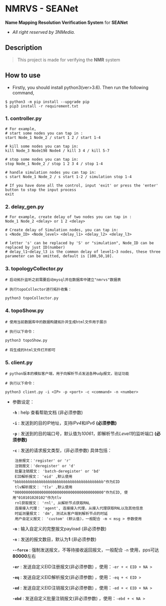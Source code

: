 # NMRVS - SEANet

**Name Mapping Resolution Verification System** for **SEANet**

- *All right reserved by 3NMedia.*

## Description

> This project is made for verifying the **NMR** system

## How to use

- Firstly, you should install python3(ver>3.6). Then run the following command,
```shell
$ python3 -m pip install --upgrade pip
$ pip3 install -r requirement.txt
```

### 1. controller.py

```shell
# For example, 
# start some nodes you can tap in : 
start Node_1 Node_2 / start 1 2 / start 1-4

# kill some nodes you can tap in: 
kill Node_3 Node198 Node4 / kill 3 4 / kill 5-7

# stop some nodes you can tap in: 
stop Node_1 Node_2 / stop 1 2 3 4 / stop 1-4

# handle simulation nodes you can tap in:
s start Node_1 Node_2 / s start 1-2 / simulation stop 1-4

# If you have done all the control, input 'exit' or press the 'enter' button to stop the input process
exit
```

### 2. delay_gen.py

```shell
# For example, create delay of two nodes you can tap in : 
Node_1 Node_2 <delay> or 1 2 <delay>

# Create delay of Simulation nodes, you can tap in:
s <Node_ID> <Node_level> <delay_l1> <delay_l2> <delay_l3>

# letter 's' can be replaced by 'S' or "simulation", Node_ID can be replaced by just ID(number)
# delay_l1~delay_l3 is the common delay of level1~3 nodes, these three parameter can be omitted, default is [100,50,10].
```

### 3. topologyCollector.py

```shell
# 启动拓扑监听之前需要启动mysql并在数据库中建立"nmrvs"数据表

# 执行topoCollector进行拓扑收集：

python3 topoCollector.py
```

### 4. topoShow.py

```shell
# 使用当前数据库中的数据构建拓扑并生成html文件用于展示

# 执行以下命令：

python3 topoShow.py

# 将生成的html文件打开即可
```

### 5. client.py

```shell
# python版本的模拟客户端，用于向解析节点发送各种udp报文，验证功能

# 执行以下命令：

python3 client.py -i <IP> -p <port> -c <command> -n <number>
``` 
- 参数设定：
  
    **`-h`** : help 查看帮助文档 (非必须参数) 
  
     **`-i`** : 发送到的目的IP地址，支持*IPv4*和*IPv6* **(必须参数)**
  
    **`-p`** : 发送到的目的端口号，默认值为*10061*，即解析节点*Level1*的监听端口 **(必须参数)** 
     
    **`-c`** : 发送的请求报文类型，(非必须参数) 具体包括：
  
       注册报文：'register' or 'r'
       注销报文：'deregister' or 'd' 
       批量注销报文： 'batch-deregister' or 'bd' 
       EID解析报文： 'eid' ,默认使用 "bbbbbbbbbbbbbbbbbbbbbbbbbbbbbbbbbbbbbbbb"作为EID 
       tlv解析报文： 'tlv' ,默认使用 "0000000000000000000000000000000000000000"作为EID, 使用"010101020102"作为tlv 
       rnl获取报文： 'rnl', 从解析节点获取RNL
       连接接入代理： 'agent', 连接接入代理，从接入代理获取RNL以及其他信息
       时延测量报文： 'dm', 测试从客户端到解析节点的时延
       用户自定义报文： 'custom' (默认值)，一般配合 -m < msg > 参数使用 
  
    **`-m`** : 输入自定义的完整报文payload (非必须参数) 
  
    **`-n`** : 发送的报文数目，默认为**1** (非必须参数) 
  
    **`--force`** : 强制发送报文，不等待接收返回报文，一般配合 `-n` 使用，pps可达**80000**左右 
  
    **`-er`** : 发送自定义EID注册报文(非必须参数) ，使用：`-er + < EID + NA >` 
  
    **`-eq`** : 发送自定义EID解析报文(非必须参数) ，使用：`-eq + < EID > `
  
    **`-ed`** : 发送自定义EID注销报文(非必须参数) ，使用：`-ed + < EID + NA > `
  
    **`-ebd`** : 发送自定义批量注销报文(非必须参数) ，使用：`-ebd + < NA > `